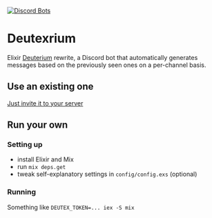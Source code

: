 [![Discord Bots](https://top.gg/api/widget/status/733605243396554813.svg)](https://top.gg/bot/733605243396554813)
# Deutexrium
Elixir [Deuterium](https://github.com/portasynthinca3/deuterium) rewrite, a Discord bot that automatically generates messages based on the previously seen ones on a per-channel basis.

## Use an existing one
[Just invite it to your server](https://discord.com/oauth2/authorize?client_id=733605243396554813&scope=bot)

## Run your own

### Setting up
  - install Elixir and Mix
  - run `mix deps.get`
  - tweak self-explanatory settings in `config/config.exs` (optional)

### Running
Something like `DEUTEX_TOKEN=... iex -S mix`